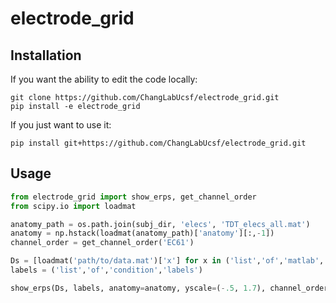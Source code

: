 # electrode_grid

## Installation
If you want the ability to edit the code locally:
```
git clone https://github.com/ChangLabUcsf/electrode_grid.git
pip install -e electrode_grid
```
If you just want to use it:
```
pip install git+https://github.com/ChangLabUcsf/electrode_grid.git
```

## Usage
```python
from electrode_grid import show_erps, get_channel_order
from scipy.io import loadmat

anatomy_path = os.path.join(subj_dir, 'elecs', 'TDT_elecs_all.mat')
anatomy = np.hstack(loadmat(anatomy_path)['anatomy'][:,-1])
channel_order = get_channel_order('EC61')

Ds = [loadmat('path/to/data.mat')['x'] for x in ('list','of','matlab','variables')]
labels = ('list','of','condition','labels')

show_erps(Ds, labels, anatomy=anatomy, yscale=(-.5, 1.7), channel_order=channel_order)
```
